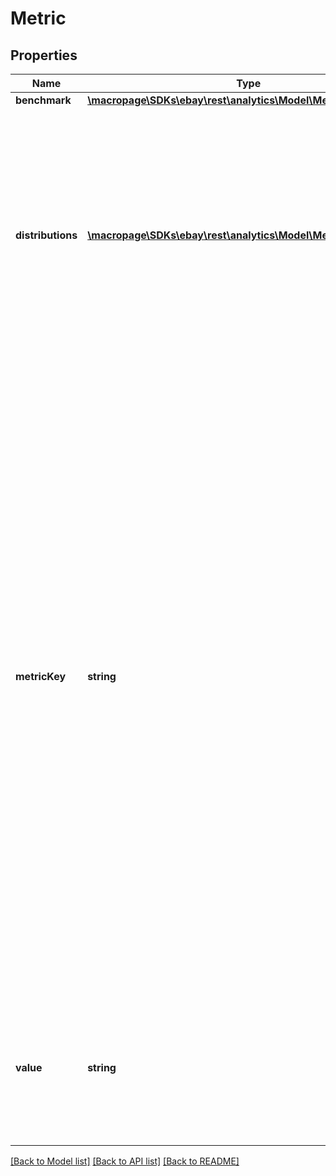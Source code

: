 # Metric

## Properties
Name | Type | Description | Notes
------------ | ------------- | ------------- | -------------
**benchmark** | [**\macropage\SDKs\ebay\rest\analytics\Model\MetricBenchmark**](MetricBenchmark.md) |  | [optional] 
**distributions** | [**\macropage\SDKs\ebay\rest\analytics\Model\MetricDistribution[]**](MetricDistribution.md) | Returned when metricKey equals COUNT, this field returns an array of seller data where each set of data is grouped according by an overarching basis. When the seller distribution is returned, the numeric value of the associated value container equals the sum of the transactions where the seller meets the criteria of the customer service metric type for the given dimension during the evaluationCycle. | [optional] 
**metricKey** | **string** | This field indicates the customer service metric being returned in the associated metrics container. The field is set as follows: TRANSACTION_COUNT &amp;ndash; When set to this value, the associated value field equals the total number of transactions completed in the seller group for the metric in the given dimension during the associated evaluationCycle. COUNT &amp;ndash; When set to this value, the associated value field is set to the total number of transactions the seller completed that meet the criteria of the customer service metric type for the given dimension that occurred during the evaluationCycle. RATE &amp;ndash; When set to this value, the value of the associated value field is the rate of the customer service metric type in the given dimension during the associated evaluationCycle. Specifically, when metricKey is set to RATE, the associated value field is set to the value of metricKey TRANSACTION_COUNT divided by the value of metricKey COUNT. The returned benchmark.rating for the seller is based on this calculated value. | [optional] 
**value** | **string** | This field is set to the seller&#39;s numeric rating for the associated metricKey for the given dimension during the evaluationCycle. To determine the seller&#39;s rating for this metric, the value of this field is compared to the average metric value of the group. | [optional] 

[[Back to Model list]](../README.md#documentation-for-models) [[Back to API list]](../README.md#documentation-for-api-endpoints) [[Back to README]](../README.md)


